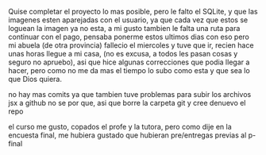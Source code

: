 Quise completar el proyecto lo mas posible, pero le falto el SQLite, y que las imagenes esten aparejadas con el usuario, ya que cada vez que estos se loguean la imagen ya no esta, 
a mi gusto tambien le falta una ruta para continuar con el pago, pensaba ponerme estos ultimos dias con eso pero mi abuela (de otra provincia) fallecio el miercoles y tuve que ir, recien
hace unas horas llegue a mi casa, (no es excusa, a todos les pasan cosas y seguro no apruebo), asi que hice algunas correcciones que podia llegar a hacer,
pero como no me da mas el tiempo lo subo como esta y que sea lo que Dios quiera.

no hay mas comits ya que tambien tuve problemas para subir los archivos jsx a github no se por que, asi que borre la carpeta git y cree denuevo el repo

el curso me gusto, copados el profe y la tutora, pero como dije en la encuesta final, me hubiera gustado que hubieran pre/entregas previas al p-final
